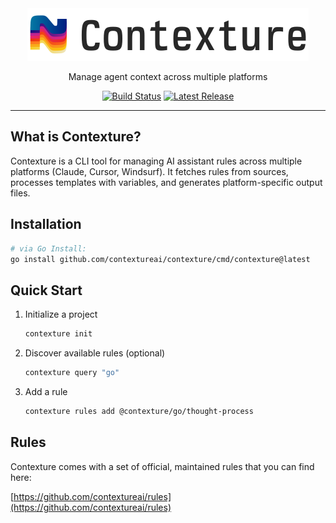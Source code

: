<div align="center">
  <a href="https://contexture.sh">
    <picture>
      <source srcset="web/assets/full-logo-dark.svg" media="(prefers-color-scheme: dark)">
      <source srcset="web/assets/full-logo-light.svg" media="(prefers-color-scheme: light)">
      <img src="web/assets/full-logo-light.svg" alt="Contexture logo">
    </picture>
  </a>
</div>
<p align="center">Manage agent context across multiple platforms</p>
<p align="center">
  <a href="https://github.com/contextureai/contexture/actions/workflows/release.yml"><img alt="Build Status" src="https://img.shields.io/github/actions/workflow/status/contextureai/contexture/release.yml?style=flat-square&branch=main" /></a>
  <a href="https://github.com/contextureai/contexture/releases"><img alt="Latest Release" src="https://img.shields.io/github/v/release/contextureai/contexture?sort=semver&display_name=release&style=flat-square" /></a>
</p>

---

## What is Contexture?

Contexture is a CLI tool for managing AI assistant rules across multiple platforms (Claude, Cursor, Windsurf). It fetches rules from sources, processes templates with variables, and generates platform-specific output files.

## Installation

```bash
# via Go Install:
go install github.com/contextureai/contexture/cmd/contexture@latest
```

## Quick Start

1. Initialize a project
   ```bash
   contexture init
   ```
2. Discover available rules (optional)
   ```bash
   contexture query "go"
   ```
3. Add a rule
   ```bash
   contexture rules add @contexture/go/thought-process
   ```

## Rules

Contexture comes with a set of official, maintained rules that you can find here:

[https://github.com/contextureai/rules](https://github.com/contextureai/rules)
